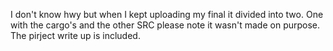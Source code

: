 I don't know hwy but when I kept uploading my final it divided into two. One with the cargo's and the other SRC please note it wasn't made on purpose. The pirject write up is included.  
